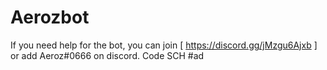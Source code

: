 # Aerozbot
If you need help for the bot, you can join 
[ https://discord.gg/jMzgu6Ajxb ]
or add Aeroz#0666 on discord.
Code SCH #ad
